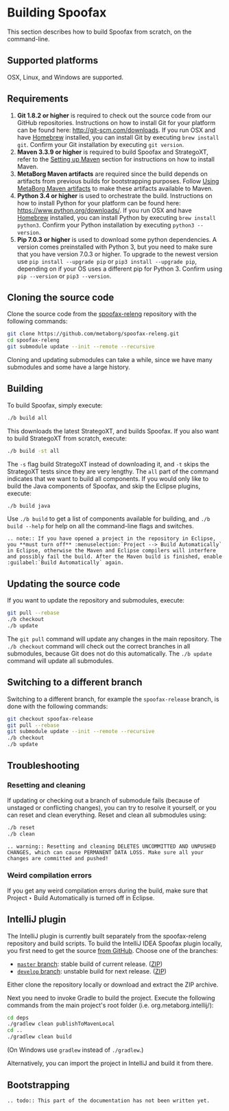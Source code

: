 # Building Spoofax

This section describes how to build Spoofax from scratch, on the command-line.

## Supported platforms

OSX, Linux, and Windows are supported.

## Requirements

1. **Git 1.8.2 or higher** is required to check out the source code from our GitHub repositories. Instructions on how to install Git for your platform can be found here: <http://git-scm.com/downloads>. If you run OSX and have [Homebrew](http://brew.sh/) installed, you can install Git by executing `brew install git`. Confirm your Git installation by executing `git version`.
2. **Maven 3.3.9 or higher** is required to build Spoofax and StrategoXT, refer to the [Setting up Maven](maven.md) section for instructions on how to install Maven.
3. **MetaBorg Maven artifacts** are required since the build depends on artifacts from previous builds for bootstrapping purposes. Follow [Using MetaBorg Maven artifacts](maven.md) to make these artifacts available to Maven.
4. **Python 3.4 or higher** is used to orchestrate the build. Instructions on how to install Python for your platform can be found here: <https://www.python.org/downloads/>. If you run OSX and have [Homebrew](http://brew.sh/) installed, you can install Python by executing `brew install python3`. Confirm your Python installation by executing `python3 --version`.
5. **Pip 7.0.3 or higher** is used to download some python dependencies. A version comes preinstalled with Python 3, but you need to make sure that you have version 7.0.3 or higher. To upgrade to the newest version use `pip install --upgrade pip` or `pip3 install --upgrade pip`, depending on if your OS uses a different pip for Python 3. Confirm using `pip --version` or `pip3 --version`.

## Cloning the source code

Clone the source code from the [spoofax-releng](https://github.com/metaborg/spoofax-releng) repository with the following commands:

```bash
git clone https://github.com/metaborg/spoofax-releng.git
cd spoofax-releng
git submodule update --init --remote --recursive
```

Cloning and updating submodules can take a while, since we have many submodules and some have a large history.

## Building

To build Spoofax, simply execute:

```bash
./b build all
```

This downloads the latest StrategoXT, and builds Spoofax. If you also want to build StrategoXT from scratch, execute:

```bash
./b build -st all
```

The `-s` flag build StrategoXT instead of downloading it, and `-t` skips the StrategoXT tests since they are very lengthy.
The `all` part of the command indicates that we want to build all components. If you would only like to build the Java components of Spoofax, and skip the Eclipse plugins, execute:

```bash
./b build java
```

Use `./b build` to get a list of components available for building, and `./b build --help` for help on all the command-line flags and switches.

```eval_rst
.. note:: If you have opened a project in the repository in Eclipse, you **must turn off** :menuselection:`Project --> Build Automatically` in Eclipse, otherwise the Maven and Eclipse compilers will interfere and possibly fail the build. After the Maven build is finished, enable :guilabel:`Build Automatically` again.
```

## Updating the source code

If you want to update the repository and submodules, execute:

```bash
git pull --rebase
./b checkout
./b update
```

The `git pull` command will update any changes in the main repository. The `./b checkout` command will check out the correct branches in all submodules, because Git does not do this automatically. The `./b update` command will update all submodules.

## Switching to a different branch

Switching to a different branch, for example the `spoofax-release` branch, is done with the following commands:

```bash
git checkout spoofax-release
git pull --rebase
git submodule update --init --remote --recursive
./b checkout
./b update
```

## Troubleshooting

### Resetting and cleaning

If updating or checking out a branch of submodule fails (because of unstaged or conflicting changes), you can try to resolve it yourself, or you can reset and clean everything. Reset and clean all submodules using:

```bash
./b reset
./b clean
```

```eval_rst
.. warning:: Resetting and cleaning DELETES UNCOMMITTED AND UNPUSHED CHANGES, which can cause PERMANENT DATA LOSS. Make sure all your changes are committed and pushed!
```

### Weird compilation errors

If you get any weird compilation errors during the build, make sure that <span class='menuselection'>Project ‣ Build Automatically</span> is turned off in Eclipse.


## IntelliJ plugin

The IntelliJ plugin is currently built separately from the spoofax-releng repository and build scripts.
To build the IntelliJ IDEA Spoofax plugin locally, you first need to get the source [from GitHub][1].
Choose one of the branches:

* [`master` branch][2]: stable build of current release. ([ZIP][4])
* [`develop` branch][3]: unstable build for next release. ([ZIP][5])

Either clone the repository locally or download and extract the ZIP archive.

Next you need to invoke Gradle to build the project.
Execute the following commands from the main project's root folder (i.e. <span class='file'>org.metaborg.intellij/</span>):

```bash
cd deps
./gradlew clean publishToMavenLocal
cd ..
./gradlew clean build
```
(On Windows use `gradlew` instead of `./gradlew`.)

Alternatively, you can import the project in IntelliJ and build it from there.


[1]: https://github.com/metaborg/spoofax-intellij
[2]: https://github.com/metaborg/spoofax-intellij/tree/master
[3]: https://github.com/metaborg/spoofax-intellij/tree/develop
[4]: https://github.com/metaborg/spoofax-intellij/archive/master.zip
[5]: https://github.com/metaborg/spoofax-intellij/archive/develop.zip

## Bootstrapping

```eval_rst
.. todo:: This part of the documentation has not been written yet.
```
